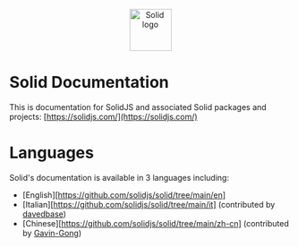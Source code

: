 <p align="center">
  <img width="75px" src="./src/assets/logo.png" alt="Solid logo">
</p>

# Solid Documentation

This is documentation for SolidJS and associated Solid packages and projects: [https://solidjs.com/](https://solidjs.com/)

# Languages

Solid's documentation is available in 3 languages including:

- [English][https://github.com/solidjs/solid/tree/main/en]
- [Italian][https://github.com/solidjs/solid/tree/main/it] (contributed by [davedbase](https://github.com/davedbase))
- [Chinese][https://github.com/solidjs/solid/tree/main/zh-cn] (contributed by [Gavin-Gong](https://github.com/Gavin-Gong))
